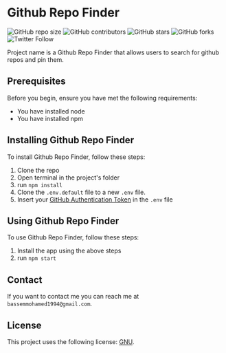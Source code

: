 # Github Repo Finder


<!--- These are examples. See https://shields.io for others or to customize this set of shields. You might want to include dependencies, project status and licence info here --->
![GitHub repo size](https://img.shields.io/github/repo-size/bassemmohamed/Github-Repo-Finder)
![GitHub contributors](https://img.shields.io/github/contributors/bassemmohamed/Github-Repo-Finder)
![GitHub stars](https://img.shields.io/github/stars/bassemmohamed/Github-Repo-Finder?style=social)
![GitHub forks](https://img.shields.io/github/forks/bassemmohamed/Github-Repo-Finder?style=social)
![Twitter Follow](https://img.shields.io/twitter/follow/bassemmohamed94?style=social)

Project name is a Github Repo Finder that allows users to search for github repos and pin them.

## Prerequisites

Before you begin, ensure you have met the following requirements:

* You have installed node
* You have installed npm

## Installing Github Repo Finder

To install Github Repo Finder, follow these steps:

1. Clone the repo
2. Open terminal in the project's folder
3. run `npm install`
4. Clone the `.env.default` file to a new `.env` file.
5. Insert your [GitHub Authentication Token](https://github.com/settings/tokens/new) in the `.env` file

## Using Github Repo Finder

To use Github Repo Finder, follow these steps:

1. Install the app using the above steps
2. run `npm start`

## Contact

If you want to contact me you can reach me at `bassemmohamed1994@gmail.com`.

## License

This project uses the following license: [GNU](https://choosealicense.com/licenses/gpl-3.0/).
